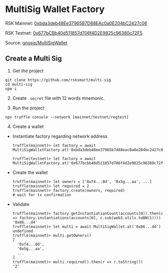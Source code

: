 # MultiSig Wallet Factory

RSK Mainnet: [0xbda3deb48Ee37965B7D88EAc0a0E204bC2427c06](https://explorer.rsk.co/address/0xbda3deb48Ee37965B7D88EAc0a0E204bC2427c06)

RSK Testnet: [0x677bCBb40d511857d706f4D2E9825c96380c72F5](https://explorer.testnet.rsk.co/address/0x677bCBb40d511857d706f4D2E9825c96380c72F5)

Source: [gnosis/MultiSigWallet](https://github.com/gnosis/MultiSigWallet)

## Create a Multi Sig

1. Get the project

  ```
  git clone https://github.com/rsksmart/multi-sig
  cd multi-sig
  npm i
  ```

2. Create `.secret` file with 12 words mnemonic.

3. Run the project

  ```
  npx truffle console --network [mainnet/testnet/regtest]
  ```

4. Create a wallet

  - Instantiate factory regarding network address

    ```
    truffle(mainnet)> let factory = await MultiSigWalletFactory.at('0xbda3deb48ee37965b7d88eac0a0e204bc2427c06')

    truffle(testnet)> let factory = await MultiSigWalletFactory.at('0x677bcbb40d511857d706f4d2e9825c96380c72f5')
    ```

  - Create the wallet

    ```
    truffle(mainnet)> let owners = ['0xf4...0d', '0x5g...aa', ...]
    truffle(mainnet)> let required = 2
    truffle(mainnet)> factory.create(owners, required)
    # wait for tx confirmation
    ```

  - Validate

    ```
    truffle(mainnet)> factory.getInstantiationCount(accounts[0]).then(c => factory.instantiations(accounts[0], c.sub(web3.utils.toBN(1))))
    '0x86...d4'
    truffle(mainnet)> let multi = await MultiSigWallet.at('0x86...d4')
    undefined
    truffle(mainnet)> multi.getOwners()
    [
      '0xf4...0d',
      '0x5g...aa',
      ...
    ]
    truffle(mainnet)> multi.required().then(r => r.toString())
    '2'
    ```

